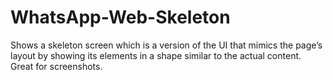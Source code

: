 # WhatsApp-Web-Skeleton
Shows a skeleton screen which is a version of the UI that mimics the page’s layout by showing its elements in a shape similar to the actual content. Great for screenshots.
